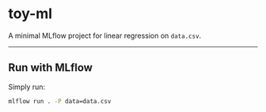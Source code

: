 # toy-ml

A minimal MLflow project for linear regression on `data.csv`.

---

## Run with MLflow

Simply run:
```bash
mlflow run . -P data=data.csv
